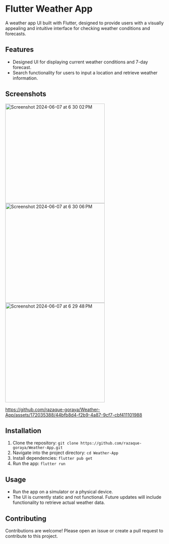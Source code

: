 # Flutter Weather App

A weather app UI built with Flutter, designed to provide users with a visually appealing and intuitive interface for checking weather conditions and forecasts.

## Features
- Designed UI for displaying current weather conditions and 7-day forecast.
- Search functionality for users to input a location and retrieve weather information.


## Screenshots
<img width="314" alt="Screenshot 2024-06-07 at 6 30 02 PM" src="https://github.com/razaque-goraya/Weather-App/assets/172035388/65a3d04e-8d8d-46a0-9380-c5009606304f">
<img width="314" alt="Screenshot 2024-06-07 at 6 30 06 PM" src="https://github.com/razaque-goraya/Weather-App/assets/172035388/ec2d1ac4-4d7c-4466-a4ee-cc882629efda">
<img width="314" alt="Screenshot 2024-06-07 at 6 29 48 PM" src="https://github.com/razaque-goraya/Weather-App/assets/172035388/e721120a-9858-4d83-9262-261291da0dd7">


https://github.com/razaque-goraya/Weather-App/assets/172035388/44bfb8d4-f2b9-4a87-9cf7-cbf411101988



## Installation
1. Clone the repository: `git clone https://github.com/razaque-goraya/Weather-App.git`
2. Navigate into the project directory: `cd Weather-App`
3. Install dependencies: `flutter pub get`
4. Run the app: `flutter run`

## Usage
- Run the app on a simulator or a physical device.
- The UI is currently static and not functional. Future updates will include functionality to retrieve actual weather data.

## Contributing
Contributions are welcome! Please open an issue or create a pull request to contribute to this project.
